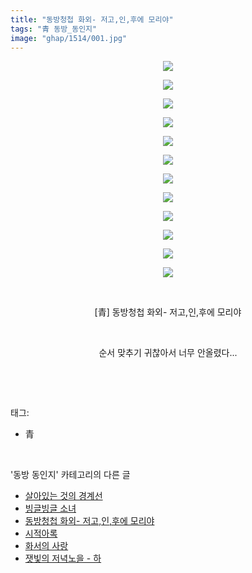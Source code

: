 ```yaml
---
title: "동방청첩 화외- 저고,인,후에 모리야"
tags: "青 동방_동인지"
image: "ghap/1514/001.jpg"
---
```

<div class="article">
<p style="text-align: center; clear: none; float: none;"><img src="{{ site.nasurl }}/ghap/1514/001.jpg"/></p>
<p style="text-align: center; clear: none; float: none;"><img src="{{ site.nasurl }}/ghap/1514/002.jpg"/></p>
<p style="text-align: center; clear: none; float: none;"><img src="{{ site.nasurl }}/ghap/1514/003.jpg"/></p>
<p style="text-align: center; clear: none; float: none;"><img src="{{ site.nasurl }}/ghap/1514/004.jpg"/></p>
<p style="text-align: center; clear: none; float: none;"><img src="{{ site.nasurl }}/ghap/1514/005.jpg"/></p>
<p style="text-align: center; clear: none; float: none;"><img src="{{ site.nasurl }}/ghap/1514/006.jpg"/></p>
<p style="text-align: center; clear: none; float: none;"><img src="{{ site.nasurl }}/ghap/1514/007.jpg"/></p>
<p style="text-align: center; clear: none; float: none;"><img src="{{ site.nasurl }}/ghap/1514/008.jpg"/></p>
<p style="text-align: center; clear: none; float: none;"><img src="{{ site.nasurl }}/ghap/1514/009.jpg"/></p>
<p style="text-align: center; clear: none; float: none;"><img src="{{ site.nasurl }}/ghap/1514/010.jpg"/></p>
<p style="text-align: center; clear: none; float: none;"><img src="{{ site.nasurl }}/ghap/1514/011.jpg"/></p>
<p style="text-align: center; clear: none; float: none;"><img src="{{ site.nasurl }}/ghap/1514/012.jpg"/></p>
<p style="text-align: center; clear: none; float: none;"><br/></p>
<p style="text-align: center; clear: none; float: none;">[青] 동방청첩 화외- 저고,인,후에 모리야</p>
<p style="text-align: center; clear: none; float: none;"><br/></p>
<p style="text-align: center; clear: none; float: none;">순서 맞추기 귀찮아서 너무 안올렸다...</p>
<p><br/></p>
</div><br/>
<div class="tagTrail">
<p>태그: </p>
<ul>
<li>青</li>
</ul>
</div><br/>
<div class="another">
<p>'동방 동인지' 카테고리의 다른 글</p>
<ul>
<li><a href="/2016-08-12-ghap_1516">살아있는 것의 경계선</a></li>
<li><a href="/2016-08-12-ghap_1515">빙글빙글 소녀</a></li>
<li><a href="/2016-08-12-ghap_1514">동방청첩 화외- 저고,인,후에 모리야</a></li>
<li><a href="/2016-08-12-ghap_1513">시적아록</a></li>
<li><a href="/2016-08-12-ghap_1512">화서의 사랑</a></li>
<li><a href="/2016-08-12-ghap_1511">잿빛의 저녁노을 - 하</a></li>
</ul>
</div><br/>
<div class="cb_module cb_fluid">
<div class="cb_wrt cb_profile">
</div><!-- commentList close -->
</div><br/>
